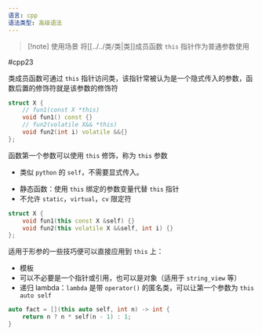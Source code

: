 ```yaml
---
语言: cpp
语法类型: 高级语法
---
```

> [!note] 使用场景
> 将[[../../类/类|类]]成员函数 `this` 指针作为普通参数使用

#cpp23 

类成员函数可通过 `this` 指针访问类，该指针常被认为是一个隐式传入的参数，函数后置的修饰符就是该参数的修饰符

```cpp
struct X {
    // fun1(const X *this)
    void fun1() const {}
    // fun2(volatile X&& *this)
    void fun2(int i) volatile &&{}
};
```

函数第一个参数可以使用 `this` 修饰，称为 `this` 参数
- 类似 `python` 的 `self`，不需要显式传入。
* 静态函数：使用 `this` 绑定的参数变量代替 `this` 指针
* 不允许 `static`，`virtual`，`cv` 限定符

```cpp
struct X {
    void fun1(this const X &self) {}
    void fun2(this volatile X &&self, int i) {}
};
```

适用于形参的一些技巧便可以直接应用到 `this` 上：
* 模板
* 可以不必要是一个指针或引用，也可以是对象（适用于 `string_view` 等）
* 递归 lambda：`lambda` 是带 `operator()` 的匿名类，可以让第一个参数为 `this auto self`

```cpp
auto fact = [](this auto self, int n) -> int {
    return n ? n * self(n - 1) : 1; 
}
```
